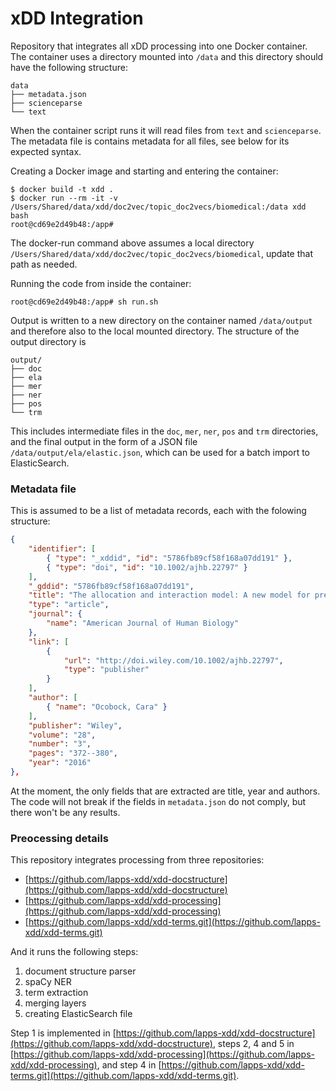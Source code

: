 # xDD Integration

Repository that integrates all xDD processing into one Docker container. The container uses a directory mounted into `/data` and this directory should have the following structure:

```
data
├── metadata.json
├── scienceparse
└── text
```

When the container script runs it will read files from `text` and `scienceparse`. The metadata file is contains metadata for all files, see below for its expected syntax. 

Creating a Docker image and starting and entering the container:

```
$ docker build -t xdd .
$ docker run --rm -it -v /Users/Shared/data/xdd/doc2vec/topic_doc2vecs/biomedical:/data xdd bash
root@cd69e2d49b48:/app#
```

The docker-run command above assumes a local directory `/Users/Shared/data/xdd/doc2vec/topic_doc2vecs/biomedical`, update that path as needed.

Running the code from inside the container:

```
root@cd69e2d49b48:/app# sh run.sh
```

Output is written to a new directory on the container named `/data/output` and therefore also to the local mounted directory. The structure of the output directory is

```
output/
├── doc
├── ela
├── mer
├── ner
├── pos
└── trm
```

This includes intermediate files in the `doc`, `mer`, `ner`, `pos` and `trm` directories, and the final output in the form of a JSON file `/data/output/ela/elastic.json`, which can be used for a batch import to ElasticSearch.


### Metadata file

This is assumed to be  a list of metadata records, each with the folowing structure:

```json
{
    "identifier": [
        { "type": "_xddid", "id": "5786fb89cf58f168a07dd191" },
        { "type": "doi", "id": "10.1002/ajhb.22797" }
    ],
    "_gddid": "5786fb89cf58f168a07dd191",
    "title": "The allocation and interaction model: A new model for predicting total energy expenditure of highly active humans in natural environments",
    "type": "article",
    "journal": {
        "name": "American Journal of Human Biology"
    },
    "link": [
        {
            "url": "http://doi.wiley.com/10.1002/ajhb.22797",
            "type": "publisher"
        }
    ],
    "author": [
        { "name": "Ocobock, Cara" }
    ],
    "publisher": "Wiley",
    "volume": "28",
    "number": "3",
    "pages": "372--380",
    "year": "2016"
},
```

At the moment, the only fields that are extracted are title, year and authors. The code will not break if the fields in `metadata.json` do not comply, but there won't be any results.


### Preocessing details

This repository integrates processing from three repositories:

- [https://github.com/lapps-xdd/xdd-docstructure](https://github.com/lapps-xdd/xdd-docstructure)
- [https://github.com/lapps-xdd/xdd-processing](https://github.com/lapps-xdd/xdd-processing)
- [https://github.com/lapps-xdd/xdd-terms.git](https://github.com/lapps-xdd/xdd-terms.git)

And it runs the following steps:

1. document structure parser
2. spaCy NER
3. term extraction
4. merging layers
5. creating ElasticSearch file

Step 1 is implemented in [https://github.com/lapps-xdd/xdd-docstructure](https://github.com/lapps-xdd/xdd-docstructure), steps 2, 4 and 5 in [https://github.com/lapps-xdd/xdd-processing](https://github.com/lapps-xdd/xdd-processing), and step 4 in [https://github.com/lapps-xdd/xdd-terms.git](https://github.com/lapps-xdd/xdd-terms.git).